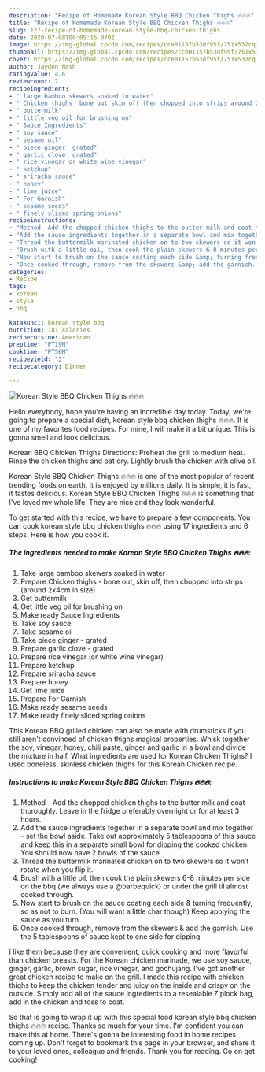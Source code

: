```yaml
---
description: "Recipe of Homemade Korean Style BBQ Chicken Thighs 🔥🔥🔥"
title: "Recipe of Homemade Korean Style BBQ Chicken Thighs 🔥🔥🔥"
slug: 127-recipe-of-homemade-korean-style-bbq-chicken-thighs
date: 2020-07-08T00:05:16.070Z
image: https://img-global.cpcdn.com/recipes/cce01157b53df95f/751x532cq70/korean-style-bbq-chicken-thighs-🔥🔥🔥-recipe-main-photo.jpg
thumbnail: https://img-global.cpcdn.com/recipes/cce01157b53df95f/751x532cq70/korean-style-bbq-chicken-thighs-🔥🔥🔥-recipe-main-photo.jpg
cover: https://img-global.cpcdn.com/recipes/cce01157b53df95f/751x532cq70/korean-style-bbq-chicken-thighs-🔥🔥🔥-recipe-main-photo.jpg
author: Jayden Nash
ratingvalue: 4.6
reviewcount: 7
recipeingredient:
- " large bamboo skewers soaked in water"
- " Chicken thighs  bone out skin off then chopped into strips around 2x4cm in size"
- " buttermilk"
- " little veg oil for brushing on"
- " Sauce Ingredients"
- " soy sauce"
- " sesame oil"
- " piece ginger  grated"
- " garlic clove  grated"
- " rice vinegar or white wine vinegar"
- " ketchup"
- " sriracha sauce"
- " honey"
- " lime juice"
- " For Garnish"
- " sesame seeds"
- " finely sliced spring onions"
recipeinstructions:
- "Method  Add the chopped chicken thighs to the butter milk and coat thoroughly. Leave in the fridge preferably overnight or for at least 3 hours."
- "Add the sauce ingredients together in a separate bowl and mix together - set the bowl aside. Take out approximately 5 tablespoons of this sauce and keep this in a separate small bowl for dipping the cooked chicken. You should now have 2 bowls of the sauce"
- "Thread the buttermilk marinated chicken on to two skewers so it won’t rotate when you flip it."
- "Brush with a little oil, then cook the plain skewers 6-8 minutes per side on the bbq (we always use a @barbequick) or under the grill til almost cooked through."
- "Now start to brush on the sauce coating each side &amp; turning frequently, so as not to burn. (You will want a little char though) Keep applying the sauce as you turn"
- "Once cooked through, remove from the skewers &amp; add the garnish. Use the 5 tablespoons of sauce kept to one side for dipping"
categories:
- Recipe
tags:
- korean
- style
- bbq

katakunci: korean style bbq 
nutrition: 181 calories
recipecuisine: American
preptime: "PT19M"
cooktime: "PT56M"
recipeyield: "3"
recipecategory: Dinner

---
```



![Korean Style BBQ Chicken Thighs 🔥🔥🔥](https://img-global.cpcdn.com/recipes/cce01157b53df95f/751x532cq70/korean-style-bbq-chicken-thighs-🔥🔥🔥-recipe-main-photo.jpg)

Hello everybody, hope you're having an incredible day today. Today, we're going to prepare a special dish, korean style bbq chicken thighs 🔥🔥🔥. It is one of my favorites food recipes. For mine, I will make it a bit unique. This is gonna smell and look delicious.

Korean BBQ Chicken Thighs Directions: Preheat the grill to medium heat. Rinse the chicken thighs and pat dry. Lightly brush the chicken with olive oil.

Korean Style BBQ Chicken Thighs 🔥🔥🔥 is one of the most popular of recent trending foods on earth. It is enjoyed by millions daily. It is simple, it is fast, it tastes delicious. Korean Style BBQ Chicken Thighs 🔥🔥🔥 is something that I've loved my whole life. They are nice and they look wonderful.


To get started with this recipe, we have to prepare a few components. You can cook korean style bbq chicken thighs 🔥🔥🔥 using 17 ingredients and 6 steps. Here is how you cook it.

<!--inarticleads1-->

##### The ingredients needed to make Korean Style BBQ Chicken Thighs 🔥🔥🔥:

1. Take  large bamboo skewers soaked in water
1. Prepare  Chicken thighs - bone out, skin off, then chopped into strips (around 2x4cm in size)
1. Get  buttermilk
1. Get  little veg oil for brushing on
1. Make ready  Sauce Ingredients
1. Take  soy sauce
1. Take  sesame oil
1. Take  piece ginger - grated
1. Prepare  garlic clove - grated
1. Prepare  rice vinegar (or white wine vinegar)
1. Prepare  ketchup
1. Prepare  sriracha sauce
1. Prepare  honey
1. Get  lime juice
1. Prepare  For Garnish
1. Make ready  sesame seeds
1. Make ready  finely sliced spring onions


This Korean BBQ grilled chicken can also be made with drumsticks if you still aren&#39;t convinced of chicken thighs magical properties. Whisk together the soy, vinegar, honey, chili paste, ginger and garlic in a bowl and divide the mixture in half. What ingredients are used for Korean Chicken Thighs? I used boneless, skinless chicken thighs for this Korean Chicken recipe. 

<!--inarticleads2-->

##### Instructions to make Korean Style BBQ Chicken Thighs 🔥🔥🔥:

1. Method  - Add the chopped chicken thighs to the butter milk and coat thoroughly. Leave in the fridge preferably overnight or for at least 3 hours.
1. Add the sauce ingredients together in a separate bowl and mix together - set the bowl aside. Take out approximately 5 tablespoons of this sauce and keep this in a separate small bowl for dipping the cooked chicken. You should now have 2 bowls of the sauce
1. Thread the buttermilk marinated chicken on to two skewers so it won’t rotate when you flip it.
1. Brush with a little oil, then cook the plain skewers 6-8 minutes per side on the bbq (we always use a @barbequick) or under the grill til almost cooked through.
1. Now start to brush on the sauce coating each side &amp; turning frequently, so as not to burn. (You will want a little char though) Keep applying the sauce as you turn
1. Once cooked through, remove from the skewers &amp; add the garnish. Use the 5 tablespoons of sauce kept to one side for dipping


I like them because they are convenient, quick cooking and more flavorful than chicken breasts. For the Korean chicken marinade, we use soy sauce, ginger, garlic, brown sugar, rice vinegar, and gochujang. I&#39;ve got another great chicken recipe to make on the grill. I made this recipe with chicken thighs to keep the chicken tender and juicy on the inside and crispy on the outside. Simply add all of the sauce ingredients to a resealable Ziplock bag, add in the chicken and toss to coat. 

So that is going to wrap it up with this special food korean style bbq chicken thighs 🔥🔥🔥 recipe. Thanks so much for your time. I'm confident you can make this at home. There's gonna be interesting food in home recipes coming up. Don't forget to bookmark this page in your browser, and share it to your loved ones, colleague and friends. Thank you for reading. Go on get cooking!
